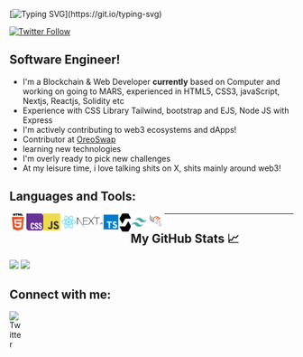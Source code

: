 [![Typing SVG](https://readme-typing-svg.herokuapp.com?size=24&width=600&lines=Welcome+To+Chris'+GitHub+Profile!)](https://git.io/typing-svg)

[![Twitter Follow](https://img.shields.io/twitter/follow/ekomdamalu2016?color=1DA1F2&logo=twitter&style=for-the-badge)](https://twitter.com/intent/follow?original_referer=https%3A%2F%2Fgithub.com%2Fekomdamalu2016&screen_name=ekomdamalu2016)


## Software Engineer!

- I'm a Blockchain & Web Developer <b>currently</b> based on Computer and working on going to MARS, experienced in HTML5, CSS3, javaScript, Nextjs, Reactjs, Solidity etc
- Experience with CSS Library Tailwind, bootstrap and EJS, Node JS with Express
- I'm actively contributing to web3 ecosystems and dApps!
- Contributor at <a href="https://github.com/oreoswap">OreoSwap</a>
- learning new technologies 
- I'm overly ready to pick new challenges
- At my leisure time, i love talking shits on X, shits mainly around web3!

## Languages and Tools:

<img align="left" alt="HTML5" width="30px" src="https://raw.githubusercontent.com/github/explore/80688e429a7d4ef2fca1e82350fe8e3517d3494d/topics/html/html.png" />
<img align="left" alt="CSS3" width="30px" src="https://raw.githubusercontent.com/github/explore/80688e429a7d4ef2fca1e82350fe8e3517d3494d/topics/css/css.png" />
<img align="left" alt="JavaScript" width="30px" src="https://raw.githubusercontent.com/github/explore/80688e429a7d4ef2fca1e82350fe8e3517d3494d/topics/javascript/javascript.png" />
<img align="left" alt="React" width="30px" src="https://raw.githubusercontent.com/github/explore/80688e429a7d4ef2fca1e82350fe8e3517d3494d/topics/react/react.png" />
<img align="left" alt="Nextjs" width="45px" src="img/nextjs.svg" />
<img align="left" alt="TypeScript" width="30px" src="img/typescript.png" />
<img align="left" alt="Solidity" width="20px" src="img/solidity.png" />
<img align="left" alt="TailWind Css" width="30px" src="img/tailwind.png" />
<img align="left" alt="Web3 js" width="30px" src="img/web3.png" />

---

## My GitHub Stats &#x1f4c8;

<p>
  <img width="48%" src="https://github-readme-stats.vercel.app/api?username=ekomic&show_icons=true&theme=tokyonight" />
  <img width="48%" src="https://github-readme-streak-stats.herokuapp.com/?user=ekomic&theme=tokyonight" />
</p>

## Connect with me:

[<img align="left" alt="Twitter " width="22px" src="https://cdn.jsdelivr.net/npm/simple-icons@v3/icons/twitter.svg" />][twitter]

[twitter]: https://twitter.com/btcmonie

